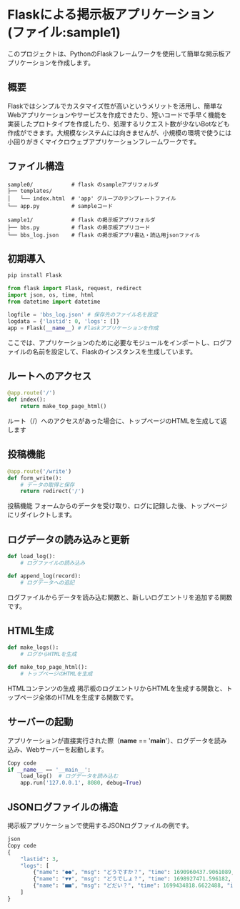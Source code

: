 # Flaskによる掲示板アプリケーション (ファイル:sample1)

このプロジェクトは、PythonのFlaskフレームワークを使用して簡単な掲示板アプリケーションを作成します。


## 概要
Flaskではシンプルでカスタマイズ性が高いというメリットを活用し、簡単なWebアプリケーションやサービスを作成できたり、短いコードで手早く機能を実装したプロトタイプを作成したり、処理するリクエスト数が少ないBotなども作成ができます。大規模なシステムには向きませんが、小規模の環境で使うには小回りがきくマイクロウェブアプリケーションフレームワークです。

## ファイル構造
```
sample0/            # flask のsampleアプリフォルダ
├── templates/
│   └── index.html  # 'app' グループのテンプレートファイル
└── app.py          # sampleコード

sample1/            # flask の掲示板アプリフォルダ
├── bbs.py          # flask の掲示板アプリコード
└── bbs_log.json    # flask の掲示板アプリ書込・読込用jsonファイル
```
## 初期導入

```python
pip install Flask
```



```python
from flask import Flask, request, redirect
import json, os, time, html
from datetime import datetime

logfile = 'bbs_log.json' # 保存先のファイル名を設定
logdata = {'lastid': 0, 'logs': []}
app = Flask(__name__) # Flaskアプリケーションを作成
```

ここでは、アプリケーションのために必要なモジュールをインポートし、ログファイルの名前を設定して、Flaskのインスタンスを生成しています。


## ルートへのアクセス

```python
@app.route('/')
def index():
    return make_top_page_html()
```
ルート（/）へのアクセスがあった場合に、トップページのHTMLを生成して返します

## 投稿機能

```python
@app.route('/write')
def form_write():
    # データの取得と保存
    return redirect('/')
```
投稿機能
フォームからのデータを受け取り、ログに記録した後、トップページにリダイレクトします。

## ログデータの読み込みと更新
```python
def load_log():
    # ログファイルの読み込み

def append_log(record):
    # ログデータへの追記
```
ログファイルからデータを読み込む関数と、新しいログエントリを追加する関数です。

## HTML生成
```python
def make_logs():
    # ログからHTMLを生成

def make_top_page_html():
    # トップページのHTMLを生成
```
HTMLコンテンツの生成
掲示板のログエントリからHTMLを生成する関数と、トップページ全体のHTMLを生成する関数です。

## サーバーの起動
アプリケーションが直接実行された際（__name__ == '__main__'）、ログデータを読み込み、Webサーバーを起動します。

```python
Copy code
if __name__ == '__main__':
    load_log()  # ログデータを読み込む
    app.run('127.0.0.1', 8080, debug=True)
```

## JSONログファイルの構造
掲示板アプリケーションで使用するJSONログファイルの例です。

```python
json
Copy code
{
    "lastid": 3,
    "logs": [
        {"name": "●●", "msg": "どうですか？", "time": 1690960437.9061089, "id": 1},
        {"name": "▼▼", "msg": "どうでしょ？", "time": 1698927471.596182, "id": 2},
        {"name": "■■", "msg": "どだい？", "time": 1699434818.6622488, "id": 3}
    ]
}
```

